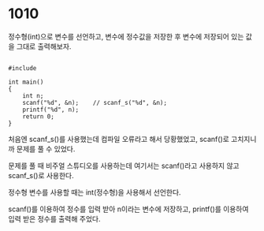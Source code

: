 # 1010 

정수형(int)으로 변수를 선언하고, 변수에 정수값을 저장한 후
변수에 저장되어 있는 값을 그대로 출력해보자.

<pre><code>
#include<stdio.h>

int main()
{
	int n;
	scanf("%d", &n);    // scanf_s("%d", &n);
	printf("%d", n);
	return 0;
}
</code></pre>

처음엔 scanf_s()를 사용했는데 컴파일 오류라고 해서 당황했었고, scanf()로 고치지니까 문제를 풀 수 있었다. 

문제를 풀 때 비주얼 스튜디오를 사용하는데 여기서는 scanf()라고 사용하지 않고 scanf_s()로 사용한다.

정수형 변수를 사용할 때는 int(정수형)을 사용해서 선언한다. 

scanf()를 이용하여 정수를 입력 받아 n이라는 변수에 저장하고, printf()를 이용하여 입력 받은 정수를 출력해 주었다.